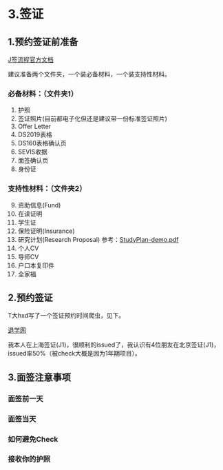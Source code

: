 # 3.签证

## 1.预约签证前准备

[J签流程官方文档](https://www.ustraveldocs.com/cn_zh/cn-niv-typej.asp)

建议准备两个文件夹，一个装必备材料，一个装支持性材料。

### 必备材料：（文件夹1）

1.	护照
2.	签证照片(目前都电子化但还是建议带一份标准签证照片)
3.	Offer Letter
4.	DS2019表格
5.	DS160表格确认页
6.	SEVIS收据
7.	面签确认页
8.	身份证

### 支持性材料：（文件夹2）

9.	资助信息(Fund)
10.	在读证明
11.	学生证
12.	保险证明(Insurance)
13.	研究计划(Research Proposal) 参考：[StudyPlan-demo.pdf](./src/StudyPlan-demo.pdf)
14.	个人CV
15.	导师CV
16.	户口本复印件
17.	全家福


## 2.预约签证

T大hxd写了一个签证预约时间爬虫，见下。

[退学网](https://tuixue.online/visa/)

我本人在上海签证(J1)，很顺利的issued了，我认识有4位朋友在北京签证(J1)，issued率50%（被check大概是因为1年期项目）。

## 3.面签注意事项

### 面签前一天

### 面签当天

### 如何避免Check

### 接收你的护照
